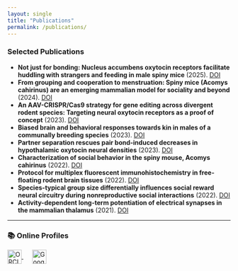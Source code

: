 ```yaml
---
layout: single
title: "Publications"
permalink: /publications/
---
```


### Selected Publications

- **Not just for bonding: Nucleus accumbens oxytocin receptors facilitate huddling with strangers and feeding in male spiny mice** (2025). [DOI](https://doi.org/10.1016/j.psyneuen.2025.107496)
- **From grouping and cooperation to menstruation: Spiny mice (Acomys cahirinus) are an emerging mammalian model for sociality and beyond** (2024). [DOI](https://doi.org/10.1016/j.yhbeh.2023.105462)
- **An AAV-CRISPR/Cas9 strategy for gene editing across divergent rodent species: Targeting neural oxytocin receptors as a proof of concept** (2023). [DOI](https://doi.org/10.1126/sciadv.adf4950)
- **Biased brain and behavioral responses towards kin in males of a communally breeding species** (2023). [DOI](https://doi.org/10.1038/s41598-023-44257-6)
- **Partner separation rescues pair bond-induced decreases in hypothalamic oxytocin neural densities** (2023). [DOI](https://doi.org/10.1038/s41598-023-32076-8)
- **Characterization of social behavior in the spiny mouse, Acomys cahirinus** (2022). [DOI](https://doi.org/10.1111/eth.13234)
- **Protocol for multiplex fluorescent immunohistochemistry in free-floating rodent brain tissues** (2022). [DOI](https://doi.org/10.1016/j.xpro.2022.101672)
- **Species-typical group size differentially influences social reward neural circuitry during nonreproductive social interactions** (2022). [DOI](https://doi.org/10.1016/j.isci.2022.104230)
- **Activity-dependent long-term potentiation of electrical synapses in the mammalian thalamus** (2021). [DOI](https://doi.org/10.1152/jn.00471.2020)

---

### 📚 Online Profiles

<a href="https://orcid.org/0000-0002-6037-814X" target="_blank" style="margin-right: 20px;">
  <img src="https://raw.githubusercontent.com/orcid/orcid-logo/master/orcid.logo.icon.svg" alt="ORCID iD" width="32" style="vertical-align: middle;">
</a>

<a href="https://scholar.google.com/citations?user=MD8OzNcAAAAJ&hl=en" target="_blank">
  <img src="https://upload.wikimedia.org/wikipedia/commons/c/c7/Google_Scholar_logo.svg" alt="Google Scholar" width="32" style="vertical-align: middle;">
</a>